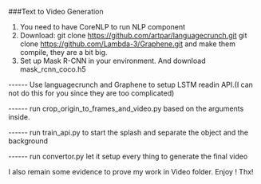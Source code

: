 ###Text to Video Generation

1. You need to have CoreNLP to run NLP component
2. Download: git clone https://github.com/artpar/languagecrunch.git
		       git clone https://github.com/Lambda-3/Graphene.git
    and make them compile, they are a bit big.
3. Set up Mask R-CNN in your environment. And download mask_rcnn_coco.h5

------ Use languagecrunch and Graphene to setup LSTM readin API.(I can not do this for you since they are too complicated)

------ run crop_origin_to_frames_and_video.py based on the arguments inside.

------ run train_api.py to start the splash and separate the object and the background

------ run convertor.py let it setup every thing to generate the final video


I also remain some evidence to prove my work in Video folder. Enjoy ! Thx!
